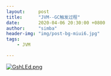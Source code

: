 ```yaml
---
layout:     post
title:      "JVM--GC触发过程"
date:       2020-04-06 20:30:00 +0800
author:     "simba"
header-img: "img/post-bg-miui6.jpg"
tags:
    - JVM

---
```




[![GshLEd.png](https://s1.ax1x.com/2020/04/06/GshLEd.png)](https://imgchr.com/i/GshLEd)